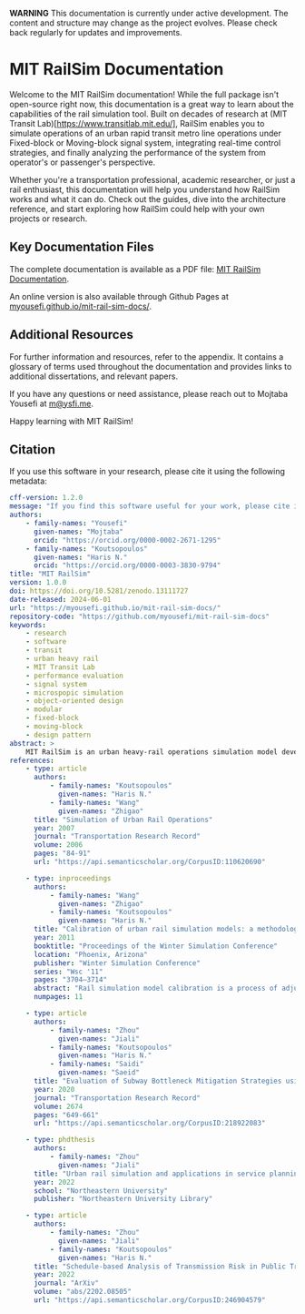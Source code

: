 **WARNING** This documentation is currently under active development. The content and structure may change as the project evolves. Please check back regularly for updates and improvements.

# MIT RailSim Documentation

Welcome to the MIT RailSim documentation! While the full package isn't open-source right now, this documentation is a great way to learn about the capabilities of the rail simulation tool. Built on decades of research at (MIT Transit Lab)[https://www.transitlab.mit.edu/], RailSim enables you to simulate operations of an urban rapid transit metro line operations under Fixed-block or Moving-block signal system, integrating real-time control strategies, and finally analyzing the performance of the system from operator's or passenger's perspective.

Whether you're a transportation professional, academic researcher, or just a rail enthusiast, this documentation will help you understand how RailSim works and what it can do. Check out the guides, dive into the architecture reference, and start exploring how RailSim could help with your own projects or research.

## Key Documentation Files

The complete documentation is available as a PDF file: [MIT RailSim Documentation](_build/latex/mitrailsim.pdf).

An online version is also available through Github Pages at [myousefi.github.io/mit-rail-sim-docs/](https://myousefi.github.io/mit-rail-sim-docs/).

## Additional Resources

For further information and resources, refer to the appendix. It contains a glossary of terms used throughout the documentation and provides links to additional dissertations, and relevant papers.

If you have any questions or need assistance, please reach out to Mojtaba Yousefi at [m@ysfi.me](mailto:m@ysfi.me).

Happy learning with MIT RailSim!

## Citation

If you use this software in your research, please cite it using the following metadata:

```yaml
cff-version: 1.2.0
message: "If you find this software useful for your work, please cite it as below."
authors:
    - family-names: "Yousefi"
      given-names: "Mojtaba"
      orcid: "https://orcid.org/0000-0002-2671-1295"
    - family-names: "Koutsopoulos"
      given-names: "Haris N."
      orcid: "https://orcid.org/0000-0003-3830-9794"
title: "MIT RailSim"
version: 1.0.0
doi: https://doi.org/10.5281/zenodo.13111727
date-released: 2024-06-01
url: "https://myousefi.github.io/mit-rail-sim-docs/"
repository-code: "https://github.com/myousefi/mit-rail-sim-docs"
keywords:
    - research
    - software
    - transit
    - urban heavy rail
    - MIT Transit Lab
    - performance evaluation
    - signal system
    - microspopic simulation
    - object-oriented design
    - modular
    - fixed-block
    - moving-block
    - design pattern
abstract: >
    MIT RailSim is an urban heavy-rail operations simulation model developed at the MIT Transit Lab, built upon decades of research. This repository contains a comprehensive documentation. While the full package may not be open-sourced soon, the documentation provides valuable insights into the capabilities of the simulation model.
references:
    - type: article
      authors:
          - family-names: "Koutsopoulos"
            given-names: "Haris N."
          - family-names: "Wang"
            given-names: "Zhigao"
      title: "Simulation of Urban Rail Operations"
      year: 2007
      journal: "Transportation Research Record"
      volume: 2006
      pages: "84-91"
      url: "https://api.semanticscholar.org/CorpusID:110620690"

    - type: inproceedings
      authors:
          - family-names: "Wang"
            given-names: "Zhigao"
          - family-names: "Koutsopoulos"
            given-names: "Haris N."
      title: "Calibration of urban rail simulation models: a methodology using SPSA algorithm"
      year: 2011
      booktitle: "Proceedings of the Winter Simulation Conference"
      location: "Phoenix, Arizona"
      publisher: "Winter Simulation Conference"
      series: "Wsc '11"
      pages: "3704–3714"
      abstract: "Rail simulation model calibration is a process of adjusting model parameters while comparing model output with observations from the real rail system. There is a lack of systematic methodology for calibrating urban rail simulation models. Based on a simulator developed for urban rail operations and control, the paper demonstrates a methodology of calibrating model parameters, and specifically, fine-tuning some of the simulation inputs. The calibration process is modeled as a multi-variate optimization problem and solved by the Simultaneous Perturbation Stochastic Approximation (SPSA) algorithm. A case study of the Massachusetts Bay Transportation Authority (MBTA) Red Line shows that the methodology improves the simulation model dramatically in terms of replicating the track block runtimes. At the same time, it upgrades the station specific dwell time parameters and enhances a-priori boarding rates at stations fairly effectively."
      numpages: 11

    - type: article
      authors:
          - family-names: "Zhou"
            given-names: "Jiali"
          - family-names: "Koutsopoulos"
            given-names: "Haris N."
          - family-names: "Saidi"
            given-names: "Saeid"
      title: "Evaluation of Subway Bottleneck Mitigation Strategies using Microscopic, Agent-Based Simulation"
      year: 2020
      journal: "Transportation Research Record"
      volume: 2674
      pages: "649-661"
      url: "https://api.semanticscholar.org/CorpusID:218922083"

    - type: phdthesis
      authors:
          - family-names: "Zhou"
            given-names: "Jiali"
      title: "Urban rail simulation and applications in service planning and operations"
      year: 2022
      school: "Northeastern University"
      publisher: "Northeastern University Library"

    - type: article
      authors:
          - family-names: "Zhou"
            given-names: "Jiali"
          - family-names: "Koutsopoulos"
            given-names: "Haris N."
      title: "Schedule-based Analysis of Transmission Risk in Public Transportation Systems"
      year: 2022
      journal: "ArXiv"
      volume: "abs/2202.08505"
      url: "https://api.semanticscholar.org/CorpusID:246904579"
```
